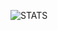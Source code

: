 ![STATS](https://github-readme-stats.vercel.app/api?username=itsnemesi&show_icons=true&theme=radical)
